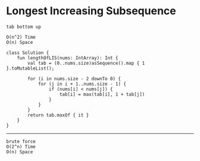 

# Longest Increasing Subsequence

    tab bottom up

    O(n^2) Time
    O(n) Space

    class Solution {
        fun lengthOfLIS(nums: IntArray): Int {
            val tab = (0..nums.size)asSequence().map { 1 }.toMutableList();
            
            for (i in nums.size - 2 downTo 0) {
                for (j in i + 1..nums.size - 1) {
                    if (nums[i] < nums[j]) {
                        tab[i] = max(tab[i], 1 + tab[j])
                    }
                }
            }
            return tab.maxOf { it }
        }
    }

---

    brute force 
    O(2^n) Time
    O(n) Space